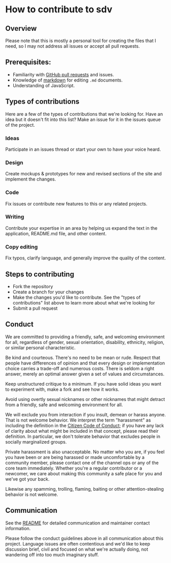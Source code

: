 # How to contribute to sdv

## Overview

Please note that this is mostly a personal tool for creating the files that I need, so I may not address all issues or accept all pull requests.

## Prerequisites:

- Familiarity with [GitHub pull requests](https://help.github.com/articles/using-pull-requests) and issues.
- Knowledge of [markdown](https://help.github.com/articles/markdown-basics/) for editing `.md` documents.
- Understanding of JavaScript.

## Types of contributions

Here are a few of the types of contributions that we're looking for. Have an idea but it doesn't fit into this list? Make an issue for it in the issues queue of the project.

### Ideas

Participate in an issues thread or start your own to have your voice heard.

### Design

Create mockups & prototypes for new and revised sections of the site and implement the changes.

### Code

Fix issues or contribute new features to this or any related projects.

### Writing

Contribute your expertise in an area by helping us expand the text in the application, README.md file, and other content.

### Copy editing

Fix typos, clarify language, and generally improve the quality of the content.

## Steps to contributing

- Fork the repository
- Create a branch for your changes
- Make the changes you'd like to contribute. See the "types of contributions" list above to learn more about what we're looking for
- Submit a pull request

## Conduct

We are committed to providing a friendly, safe, and welcoming environment for
all, regardless of gender, sexual orientation, disability, ethnicity, religion,
or similar personal characteristic.

Be kind and courteous. There's no need to be mean or rude.
Respect that people have differences of opinion and that every design or
implementation choice carries a trade-off and numerous costs. There is seldom
a right answer, merely an optimal answer given a set of values and
circumstances.

Keep unstructured critique to a minimum. If you have solid ideas you
want to experiment with, make a fork and see how it works.

Avoid using overtly sexual nicknames or other nicknames that
might detract from a friendly, safe and welcoming environment for all.

We will exclude you from interaction if you insult, demean or harass anyone.
That is not welcome behavior. We interpret the term "harassment" as
including the definition in the
[Citizen Code of Conduct](CONDUCT.md);
if you have any lack of clarity about what might be included in that concept,
please read their definition. In particular, we don't tolerate behavior that
excludes people in socially marginalized groups.

Private harassment is also unacceptable. No matter who you are, if you feel
you have been or are being harassed or made uncomfortable by a community
member, please contact one of the channel ops or any of the core team
immediately. Whether you're a regular contributor or a newcomer, we care about
making this community a safe place for you and we've got your back.

Likewise any spamming, trolling, flaming, baiting or other attention-stealing
behavior is not welcome.


## Communication

See the [README](README.md#contact) for detailed communication and maintainer contact information.

Please follow the conduct guidelines above in all communication about this project. Language issues
are often contentious and we'd like to keep discussion brief, civil and focused
on what we're actually doing, not wandering off into too much imaginary stuff.
